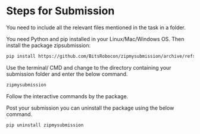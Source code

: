 # Steps for Submission
You need to include all the relevant files mentioned in the task in a folder.

You need Python and pip installed in your Linux/Mac/Windows OS.
Then install the package zipsubmission:
```bash
pip install https://github.com/BitsRobocon/zipmysubmission/archive/refs/heads/main.tar.gz
```

Use the terminal/ CMD and change to the directory containing your submission folder and enter the below command.
```bash
zipmysubmission
```
Follow the interactive commands by the package.

Post your submission you can uninstall the package using the below command.
```
pip uninstall zipmysubmission
```
